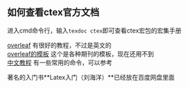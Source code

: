 ## 如何查看ctex官方文档
进入cmd命令行，输入`texdoc ctex`即可查看ctex宏包的宏集手册  
  
[overleaf](https://www.overleaf.com/learn) 有很好的教程，不过是英文的  
[overleaf的模板](https://www.overleaf.com/latex/templates) 这个是各种期刊的模板，现在还用不到  
[中文教程](https://liam.page/2014/09/08/latex-introduction/)  有一些常用的命令，可以参考   

著名的入门书**Latex入门（刘海洋）**已经放在百度网盘里面



